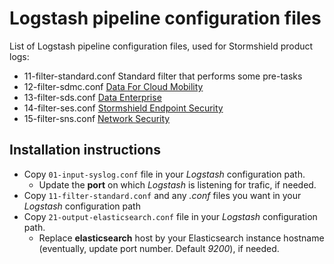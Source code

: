 # Logstash pipeline configuration files

List of Logstash pipeline configuration files, used for Stormshield product logs:
  * 11-filter-standard.conf Standard filter that performs some pre-tasks
  * 12-filter-sdmc.conf [Data For Cloud Mobility](https://www.stormshield.com/products/cloud-and-mobility/)
  * 13-filter-sds.conf [Data Enterprise](https://www.stormshield.com/products/enterprise)
  * 14-filter-ses.conf [Stormshield Endpoint Security](https://www.stormshield.com/products/stormshield-endpoint-security/)
  * 15-filter-sns.conf [Network Security](https://www.stormshield.com/products-services/products/network-security/)

## Installation instructions
  - Copy `01-input-syslog.conf` file in your _Logstash_ configuration path.
    - Update the **port** on which _Logstash_ is listening for trafic, if needed.
  - Copy `11-filter-standard.conf` and any _.conf_ files you want in your _Logstash_ configuration path
  - Copy `21-output-elasticsearch.conf` file in your _Logstash_ configuration path.
    - Replace **elasticsearch** host by your Elasticsearch instance hostname (eventually, update port number. Default _9200_), if needed.
